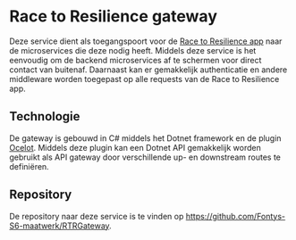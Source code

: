 # Race to Resilience gateway

Deze service dient als toegangspoort voor de [Race to Resilience app](./rtr-website.md) naar de microservices die deze nodig heeft. Middels deze service is het eenvoudig om de backend microservices af te schermen voor direct contact van buitenaf. Daarnaast kan er gemakkelijk authenticatie en andere middleware worden toegepast op alle requests van de Race to Resilience app.

## Technologie

De gateway is gebouwd in C# middels het Dotnet framework en de plugin [Ocelot](https://github.com/ThreeMammals/Ocelot). Middels deze plugin kan een Dotnet API gemakkelijk worden gebruikt als API gateway door verschillende up- en downstream routes te definiëren.

## Repository

De repository naar deze service is te vinden op https://github.com/Fontys-S6-maatwerk/RTRGateway.
